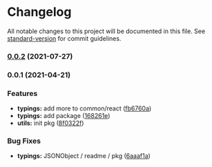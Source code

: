 # Changelog

All notable changes to this project will be documented in this file. See [standard-version](https://github.com/conventional-changelog/standard-version) for commit guidelines.

### [0.0.2](https://github.com/astahmer/pastable/compare/@pastable/typings@0.0.1...@pastable/typings@0.0.2) (2021-07-27)

### 0.0.1 (2021-04-21)


### Features

* **typings:** add more  to common/react ([fb6760a](https://github.com/astahmer/pastable/commit/fb6760a2ce17c49c41e098f76a8734f04fe51548))
* **typings:** add package ([168261e](https://github.com/astahmer/pastable/commit/168261e66c4d48ad688842c95b396439add229e5))
* **utils:** init pkg ([8f0322f](https://github.com/astahmer/pastable/commit/8f0322f8e5b903a1254d2fdadfac09b0e9e50d5b))


### Bug Fixes

* **typings:** JSONObject / readme / pkg ([6aaaf1a](https://github.com/astahmer/pastable/commit/6aaaf1ad93d3a570b55a17004fd07fea0db034e8))
